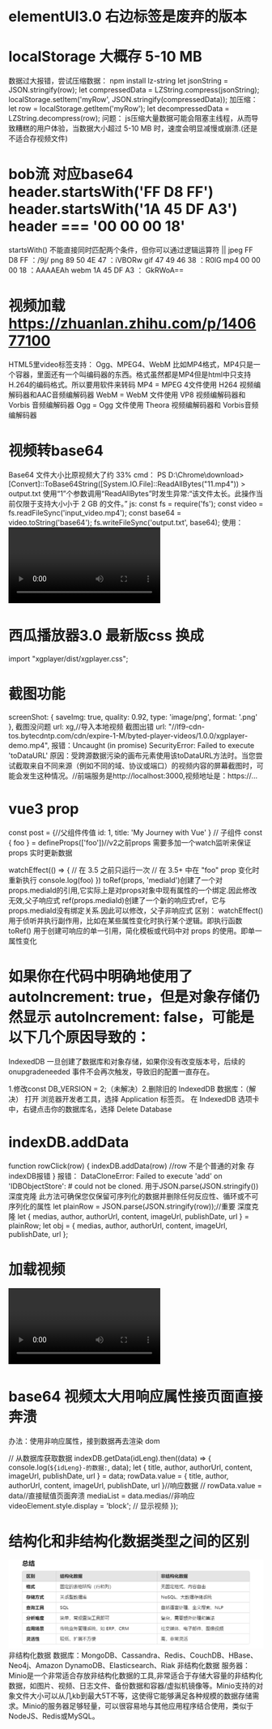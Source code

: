 # elementUI3.0 右边标签是废弃的版本

# localStorage 大概存 5-10 MB

数据过大报错，尝试压缩数据：
npm install lz-string
let jsonString = JSON.stringify(row);
let compressedData = LZString.compress(jsonString);
localStorage.setItem('myRow', JSON.stringify(compressedData));
加压缩：
let row = localStorage.getItem('myRow');
let decompressedData = LZString.decompress(row);
问题：
js压缩大量数据可能会阻塞主线程，从而导致糟糕的用户体验，当数据大小超过 5-10 MB 时，速度会明显减慢或崩溃.(还是不适合存视频文件)

# bob流 对应base64 header.startsWith('FF D8 FF') header.startsWith('1A 45 DF A3') header === '00 00 00 18'

startsWith() 不能直接同时匹配两个条件，但你可以通过逻辑运算符 ||
jpeg FF D8 FF ：/9j/
png 89 50 4E 47 ：iVBORw
gif 47 49 46 38 ：R0lG
mp4 00 00 00 18 ：AAAAEAh
webm 1A 45 DF A3 ： GkRWoA==

# 视频加载 https://zhuanlan.zhihu.com/p/140677100

HTML5里video标签支持： Ogg、MPEG4、WebM
比如MP4格式，MP4只是一个容器，里面还有一个叫编码器的东西。格式虽然都是MP4但是html中只支持H.264的编码格式。所以要用软件来转码
MP4 = MPEG 4文件使用 H264 视频编解码器和AAC音频编解码器
WebM = WebM 文件使用 VP8 视频编解码器和 Vorbis 音频编解码器
Ogg = Ogg 文件使用 Theora 视频编解码器和 Vorbis音频编解码器

# 视频转base64

Base64 文件大小比原视频大了约 33%
cmd：
PS D:\Chrome\download> [Convert]::ToBase64String([System.IO.File]::ReadAllBytes("11.mp4")) > output.txt
使用“1”个参数调用“ReadAllBytes”时发生异常:“该文件太长。此操作当前仅限于支持大小小于 2 GB 的文件。”
js:
const fs = require('fs');
const video = fs.readFileSync('input_video.mp4');
const base64 = video.toString('base64');
fs.writeFileSync('output.txt', base64);
使用：
<video controls>

  <source src="data:video/mp4;base64,AAA..." type="video/mp4">
</video>

# 西瓜播放器3.0 最新版css 换成

import "xgplayer/dist/xgplayer.css";

# 截图功能

screenShot: {
saveImg: true,
quality: 0.92,
type: 'image/png',
format: '.png'
},
截图没问题 url: xg,//导入本地视频
截图出错 url: "//lf9-cdn-tos.bytecdntp.com/cdn/expire-1-M/byted-player-videos/1.0.0/xgplayer-demo.mp4",
报错：Uncaught (in promise) SecurityError: Failed to execute 'toDataURL'
原因：受跨源数据污染的画布元素使用该toDataURL方法时。当您尝试截取来自不同来源（例如不同的域、协议或端口）的视频内容的屏幕截图时，可能会发生这种情况。//前端服务是http://localhost:3000,视频地址是：https://...

# vue3 prop

const post = {//父组件传值
id: 1,
title: 'My Journey with Vue'
}
<BlogPost :id="post.id" :title="post.title" />
// 子组件
const { foo } = defineProps(['foo'])//v2之前props 需要多加一个watch监听来保证props 实时更新数据

watchEffect(() => {
// 在 3.5 之前只运行一次
// 在 3.5+ 中在 "foo" prop 变化时重新执行
console.log(foo)
})
toRef(props, 'mediaId')创建了一个对props.mediaId的引用,它实际上是对props对象中现有属性的一个绑定.因此修改无效,父子响应式
ref(props.mediaId)创建了一个新的响应式ref，它与props.mediaId没有绑定关系.因此可以修改，父子非响应式
区别：
watchEffect() 用于侦听并执行副作用，比如在某些属性变化时执行某个逻辑。即执行函数
toRef() 用于创建可响应的单一引用，简化模板或代码中对 props 的使用。即单一属性变化

# 如果你在代码中明确地使用了 autoIncrement: true，但是对象存储仍然显示 autoIncrement: false，可能是以下几个原因导致的：

IndexedDB 一旦创建了数据库和对象存储，如果你没有改变版本号，后续的 onupgradeneeded 事件不会再次触发，导致旧的配置一直存在。

1.修改const DB_VERSION = 2;（未解决）2.删除旧的 IndexedDB 数据库：（解决）
打开 浏览器开发者工具，选择 Application 标签页。
在 IndexedDB 选项卡中，右键点击你的数据库名，选择 Delete Database

# indexDB.addData

function rowClick(row) {
indexDB.addData(row) //row 不是个普通的对象 存indexDB报错
}
报错： DataCloneError: Failed to execute 'add' on 'IDBObjectStore': #<Object> could not be cloned.
用于JSON.parse(JSON.stringify())深度克隆
此方法可确保您仅保留可序列化的数据并删除任何反应性、循环或不可序列化的属性
let plainRow = JSON.parse(JSON.stringify(row));//重要 深度克隆
let { medias, author, authorUrl, content, imageUrl, publishDate, url } = plainRow;
let obj = { medias, author, authorUrl, content, imageUrl, publishDate, url };

# 加载视频

<div id="videoPlayer" v-for="(media, index) in mediaList" :key="index">
  <video :src="'data:video/mp4;base64,' + media" controls>
    Your browser does not support the video tag.
  </video>
</div>

# base64 视频太大用响应属性接页面直接奔溃

办法：使用非响应属性，接到数据再去渲染 dom

<div id="videoPlayer" v-if="mediaList && mediaList.length > 0">

// 从数据库获取数据
indexDB.getData(idLeng).then((data) => {
console.log(`${idLeng}-的数据:`, data);
let { title, author, authorUrl, content, imageUrl, publishDate, url } = data;
rowData.value = { title, author, authorUrl, content, imageUrl, publishDate, url }//响应数据
// rowData.value = data//直接赋值页面奔溃
mediaList = data.medias//非响应
videoElement.style.display = 'block'; // 显示视频
});

# 结构化和非结构化数据类型之间的区别

![alt text](1726818476933.jpg)
非结构化数据 数据库：MongoDB、Cassandra、Redis、CouchDB、HBase、Neo4j、Amazon DynamoDB、Elasticsearch、Riak
非结构化数据 服务器：Minio是一个非常适合存放非结构化数据的工具,非常适合于存储大容量的非结构化数据，如图片、视频、日志文件、备份数据和容器/虚拟机镜像等。Minio支持的对象文件大小可以从几kb到最大5T不等，这使得它能够满足各种规模的数据存储需求。Minio的服务器足够轻量，可以很容易地与其他应用程序结合使用，类似于NodeJS、Redis或MySQL。
